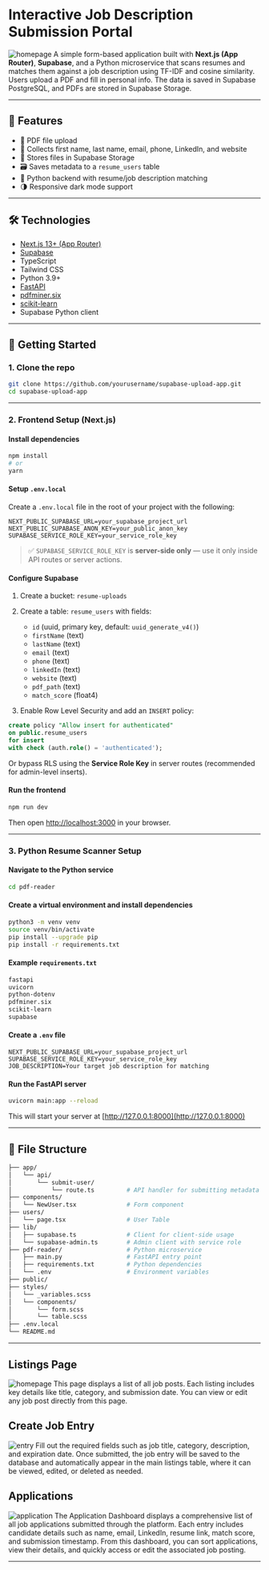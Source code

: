 
# Interactive Job Description Submission Portal
![homepage](/public/screenshot/homepage.png)
A simple form-based application built with **Next.js (App Router)**, **Supabase**, and a Python microservice that scans resumes and matches them against a job description using TF-IDF and cosine similarity. Users upload a PDF and fill in personal info. The data is saved in Supabase PostgreSQL, and PDFs are stored in Supabase Storage.

---

## 🚀 Features

- 📄 PDF file upload
- 👤 Collects first name, last name, email, phone, LinkedIn, and website
- 💾 Stores files in Supabase Storage
- 🗃️ Saves metadata to a `resume_users` table
- 🧠 Python backend with resume/job description matching
- 🌗 Responsive dark mode support

---

## 🛠️ Technologies

- [Next.js 13+ (App Router)](https://nextjs.org/docs/app)
- [Supabase](https://supabase.com/)
- TypeScript
- Tailwind CSS
- Python 3.9+
- [FastAPI](https://fastapi.tiangolo.com/)
- [pdfminer.six](https://github.com/pdfminer/pdfminer.six)
- [scikit-learn](https://scikit-learn.org/)
- Supabase Python client

---

## 🧰 Getting Started

### 1. Clone the repo

```bash
git clone https://github.com/yourusername/supabase-upload-app.git
cd supabase-upload-app
```

---

### 2. Frontend Setup (Next.js)

#### Install dependencies

```bash
npm install
# or
yarn
```

#### Setup `.env.local`

Create a `.env.local` file in the root of your project with the following:

```env
NEXT_PUBLIC_SUPABASE_URL=your_supabase_project_url
NEXT_PUBLIC_SUPABASE_ANON_KEY=your_public_anon_key
SUPABASE_SERVICE_ROLE_KEY=your_service_role_key
```

> ✅ `SUPABASE_SERVICE_ROLE_KEY` is **server-side only** — use it only inside API routes or server actions.

#### Configure Supabase

1. Create a bucket: `resume-uploads`
2. Create a table: `resume_users` with fields:
   - `id` (uuid, primary key, default: `uuid_generate_v4()`)
   - `firstName` (text)
   - `lastName` (text)
   - `email` (text)
   - `phone` (text)
   - `linkedIn` (text)
   - `website` (text)
   - `pdf_path` (text)
   - `match_score` (float4)

3. Enable Row Level Security and add an `INSERT` policy:

```sql
create policy "Allow insert for authenticated"
on public.resume_users
for insert
with check (auth.role() = 'authenticated');
```

Or bypass RLS using the **Service Role Key** in server routes (recommended for admin-level inserts).

#### Run the frontend

```bash
npm run dev
```

Then open [http://localhost:3000](http://localhost:3000) in your browser.

---

### 3. Python Resume Scanner Setup

#### Navigate to the Python service

```bash
cd pdf-reader
```

#### Create a virtual environment and install dependencies

```bash
python3 -m venv venv
source venv/bin/activate
pip install --upgrade pip
pip install -r requirements.txt
```

#### Example `requirements.txt`

```txt
fastapi
uvicorn
python-dotenv
pdfminer.six
scikit-learn
supabase
```

#### Create a `.env` file

```env
NEXT_PUBLIC_SUPABASE_URL=your_supabase_project_url
SUPABASE_SERVICE_ROLE_KEY=your_service_role_key
JOB_DESCRIPTION=Your target job description for matching
```

#### Run the FastAPI server

```bash
uvicorn main:app --reload
```

This will start your server at [http://127.0.0.1:8000](http://127.0.0.1:8000)

---

## 📁 File Structure

```bash
├── app/
│   └── api/
│       └── submit-user/
│           └── route.ts         # API handler for submitting metadata
├── components/
│   └── NewUser.tsx              # Form component
├── users/
│   └── page.tsx                 # User Table
├── lib/
│   ├── supabase.ts              # Client for client-side usage
│   └── supabase-admin.ts        # Admin client with service role
├── pdf-reader/                  # Python microservice
│   ├── main.py                  # FastAPI entry point
│   ├── requirements.txt         # Python dependencies
│   └── .env                     # Environment variables
├── public/
├── styles/
│   └── _variables.scss
│   └── components/
│       └── form.scss
│       └── table.scss
├── .env.local
└── README.md
```

---

## Listings Page
![homepage](/public/screenshot/listings.png)
This page displays a list of all job posts. Each listing includes key details like title, category, and submission date. You can view or edit any job post directly from this page.

## Create Job Entry
![entry](/public/screenshot/entry.png)
 Fill out the required fields such as job title, category, description, and expiration date. Once submitted, the job entry will be saved to the database and automatically appear in the main listings table, where it can be viewed, edited, or deleted as needed.

 ## Applications
 ![application](/public/screenshot/application.png)
The Application Dashboard displays a comprehensive list of all job applications submitted through the platform. Each entry includes candidate details such as name, email, LinkedIn, resume link, match score, and submission timestamp. From this dashboard, you can sort applications, view their details, and quickly access or edit the associated job posting.

---
